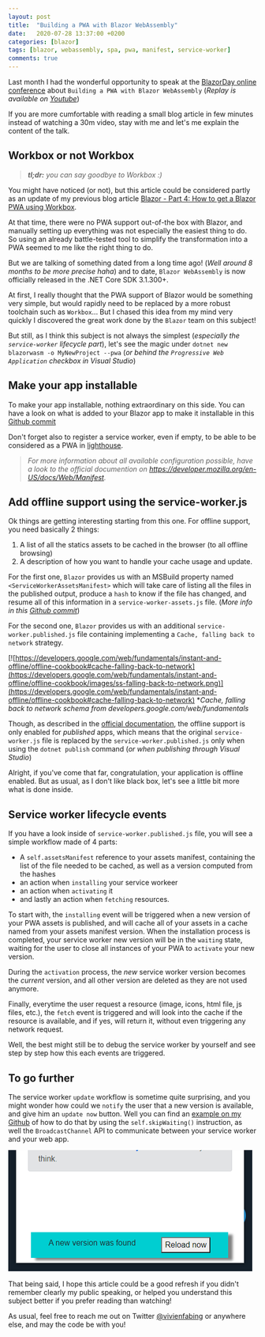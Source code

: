 ```yaml
---
layout: post
title:  "Building a PWA with Blazor WebAssembly"
date:   2020-07-28 13:37:00 +0200
categories: [blazor]
tags: [blazor, webassembly, spa, pwa, manifest, service-worker]
comments: true
---
```


Last month I had the wonderful opportunity to speak at the [BlazorDay online conference](https://www.blazorday.net/) about `Building a PWA with Blazor WebAssembly` (*Replay is available on [Youtube](https://youtu.be/XoizucRjxgU?t=18130)*)

If you are more cumfortable with reading a small blog article in few minutes instead of watching a 30m video, stay with me and let's me explain the content of the talk.

## Workbox or not Workbox

> ***tl;dr:** you can say goodbye to Workbox :)*

You might have noticed (or not), but this article could be considered partly as an update of my previous blog article [Blazor - Part 4: How to get a Blazor PWA using Workbox](https://www.vivienfabing.com/blazor/2019/10/31/blazor-how-to-get-a-blazor-pwa-using-workbox.html).

At that time, there were no PWA support out-of-the box with Blazor, and manually setting up everything was not especially the easiest thing to do. So using an already battle-tested tool to simplify the transformation into a PWA seemed to me like the right thing to do.

But we are talking of something dated from a long time ago! (*Well around 8 months to be more precise haha*) and to date, `Blazor WebAssembly` is now officially released in the .NET Core SDK 3.1.300+.

At first, I really thought that the PWA support of Blazor would be something very simple, but would rapidly need to be replaced by a more robust toolchain such as `Workbox`... 
But I chased this idea from my mind very quickly I discovered the great work done by the `Blazor` team on this subject! 

But still, as I think this subject is not always the simplest (*especially the `service-worker` lifecycle part*), let's see the magic under `dotnet new blazorwasm -o MyNewProject --pwa` (*or behind the `Progressive Web Application` checkbox in Visual Studio*)

## Make your app installable

To make your app installable, nothing extraordinary on this side.
You can have a look on what is added to your Blazor app to make it installable in this [Github commit](https://github.com/vfabing/presentation-2020-06-BlazorDay/commit/2055af5c708f9d980678fd9d5a994cd32c8cb4ba)

Don't forget also to register a service worker, even if empty, to be able to be considered as a PWA in [lighthouse](https://developers.google.com/web/tools/lighthouse).

> *For more information about all available configuration possible, have a look to the official documention on https://developer.mozilla.org/en-US/docs/Web/Manifest.*

## Add offline support using the service-worker.js

Ok things are getting interesting starting from this one.
For offline support, you need basically 2 things:
1) A list of all the statics assets to be cached in the browser (to all offline browsing)
2) A description of how you want to handle your cache usage and update.

For the first one, `Blazor` provides us with an MSBuild property named `<ServiceWorkerAssetsManifest>` which will take care of listing all the files in the published output, produce a `hash` to know if the file has changed, and resume all of this information in a `service-worker-assets.js` file. (*More info in this [Github commit](https://github.com/vfabing/presentation-2020-06-BlazorDay/commit/17bb7a1aa0d4a59e2acb90d6281ef6751fa93b77)*)

For the second one, `Blazor` provides us with an additional `service-worker.published.js` file containing implementing a `Cache, falling back to network` strategy.

[![https://developers.google.com/web/fundamentals/instant-and-offline/offline-cookbook#cache-falling-back-to-network](https://developers.google.com/web/fundamentals/instant-and-offline/offline-cookbook/images/ss-falling-back-to-network.png)](https://developers.google.com/web/fundamentals/instant-and-offline/offline-cookbook#cache-falling-back-to-network)
**Cache, falling back to network schema from developers.google.com/web/fundamentals*

Though, as described in the [official documentation](https://docs.microsoft.com/en-us/aspnet/core/blazor/progressive-web-app?view=aspnetcore-3.1&tabs=visual-studio#offline-support), the offline support is only enabled for *published* apps, which means that the original `service-worker.js` file is replaced by the `service-worker.published.js` only when using the `dotnet publish` command (*or when publishing through Visual Studio*)

Alright, if you've come that far, congratulation, your application is offline enabled.
But as usual, as I don't like black box, let's see a little bit more what is done inside.

## Service worker lifecycle events

If you have a look inside of `service-worker.published.js` file, you will see a simple workflow made of 4 parts:
- A `self.assetsManifest` reference to your assets manifest, containing the list of the file needed to be cached, as well as a version computed from the hashes
- an action when `installing` your service workeer
- an action when `activating` it
- and lastly an action when `fetching` resources.

To start with, the `installing` event will be triggered when a new version of your PWA assets is published, and will cache all of your assets in a cache named from your assets manifest version.
When the installation process is completed, your service worker new version will be in the `waiting` state, waiting for the user to close all instances of your PWA to `activate` your new version.

During the `activation` process, the *new* service worker version becomes the *current* version, and all other version are deleted as they are not used anymore.

Finally, everytime the user request a resource (image, icons, html file, js files, etc.), the `fetch` event is triggered and will look into the cache if the resource is available, and if yes, will return it, without even triggering any network request.

Well, the best might still be to debug the service worker by yourself and see step by step how this each events are triggered.

## To go further

The service worker `update` workflow is sometime quite surprising, and you might wonder how could we `notify` the user that a new version is available, and give him an `update now` button. Well you can find an [example on my Github](https://github.com/vfabing/presentation-2020-06-BlazorDay/commit/ed874f4ea688913faa0e29f1a8523f0e6818a392) of how to do that by using the `self.skipWaiting()` instruction, as well the `BroadcastChannel` API to communicate between your service worker and your web app.

![01-blazor-progressive-web-app-update-now-button.png](/assets/2020-07-28/01-blazor-progressive-web-app-update-now-button.png)

That being said, I hope this article could be a good refresh if you didn't remember clearly my public speaking, or helped you understand this subject better if you prefer reading than watching!

As usual, feel free to reach me out on Twitter [@vivienfabing](https://twitter.com/vivienfabing) or anywhere else, and may the code be with you!
